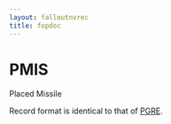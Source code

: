 ```yaml
---
layout: falloutnvrec
title: fopdoc
---
```

PMIS
====

Placed Missile

Record format is identical to that of [PGRE](PGRE.md).

